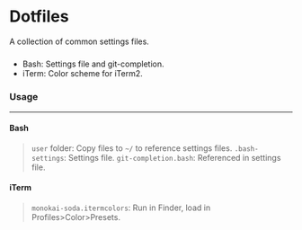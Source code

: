 # Dotfiles

A collection of common settings files.

#####
 * Bash: Settings file and git-completion.
 * iTerm: Color scheme for iTerm2.

### Usage
---

#### Bash

> `user` folder: Copy files to `~/` to reference settings files.
> `.bash-settings`: Settings file.
> `git-completion.bash`: Referenced in settings file.

#### iTerm

> `monokai-soda.itermcolors`: Run in Finder, load in Profiles>Color>Presets.
